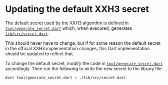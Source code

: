 # Updating the default XXH3 secret

The default secret used by the XXH3 algorithm is defined in [`tool/generate_secret.dart`](/tool/generate_secret.dart)
which, when executed, generates [`lib/src/secret.dart`](/lib/src/secret.dart).

This should never have to change, but if for some reason the default secret in
the official XXH3 implementation changes, this Dart implementation should be
updated to reflect that.

To change the default secret, modify the code in [`tool/generate_secret.dart`](/tool/generate_secret.dart)
accordingly. Then run the following to write the new secret to the library file:

```bash
dart tool/generate_secret.dart > ./lib/src/secret.dart
```
